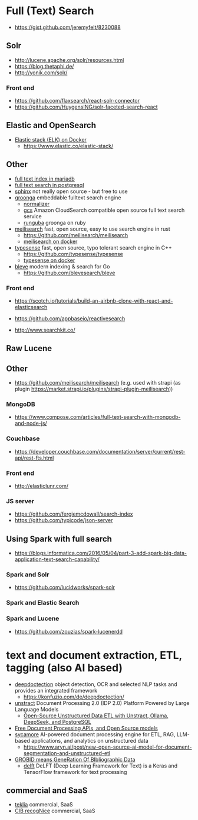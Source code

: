 # Full (Text) Search

* https://gist.github.com/jeremyfelt/8230088

## Solr

* http://lucene.apache.org/solr/resources.html
* https://blog.thetaphi.de/
* http://yonik.com/solr/

### Front end

* https://github.com/flaxsearch/react-solr-connector
* https://github.com/HuygensING/solr-faceted-search-react

## Elastic and OpenSearch

* [Elastic stack (ELK) on Docker](https://github.com/deviantony/docker-elk)
  + https://www.elastic.co/elastic-stack/

## Other

* [full text index in mariadb](https://mariadb.com/kb/en/full-text-index-overview/)
* [full text search in postgresql](https://www.postgresql.org/docs/current/textsearch.html)
* [sphinx](https://sphinxsearch.com/) not really open source - but free to use
* [groonga](https://github.com/groonga/groonga) embeddable fulltext search engine
  + [normalizer](https://groonga.org/docs/reference/normalizers.html)
  + [gcs](https://github.com/groonga/gcs)  Amazon CloudSearch compatible open source full text search service
  + [runguba](https://ranguba.org/) groonga on ruby
* [meilisearch](https://www.meilisearch.com/)
  fast, open source, easy to use search engine in rust
  + https://github.com/meilisearch/meilisearch
  + [meilisearch on docker](https://hub.docker.com/r/meilisearch/meilisearch/)
* [typesense](https://typesense.org/)
  fast, open source, typo tolerant search engine in C++
  + https://github.com/typesense/typesense
  + [typesense on docker](https://hub.docker.com/r/typesense/typesense)
* [bleve](https://blevesearch.com/)
  modern indexing & search for Go
  + https://github.com/blevesearch/bleve


### Front end

* https://scotch.io/tutorials/build-an-airbnb-clone-with-react-and-elasticsearch

* https://github.com/appbaseio/reactivesearch
* http://www.searchkit.co/


## Raw Lucene

## Other

* https://github.com/meilisearch/meilisearch (e.g. used with strapi (as plugin https://market.strapi.io/plugins/strapi-plugin-meilisearch))

### MongoDB

* https://www.compose.com/articles/full-text-search-with-mongodb-and-node-js/

### Couchbase

* https://developer.couchbase.com/documentation/server/current/rest-api/rest-fts.html

### Front end

* http://elasticlunr.com/

### JS server

* https://github.com/fergiemcdowall/search-index
* https://github.com/typicode/json-server

## Using Spark with full search

* https://blogs.informatica.com/2016/05/04/part-3-add-spark-big-data-application-text-search-capability/

### Spark and Solr

* https://github.com/lucidworks/spark-solr

### Spark and Elastic Search


### Spark and Lucene

* https://github.com/zouzias/spark-lucenerdd

# text and document extraction, ETL, tagging (also AI based)

* [deepdoctection](https://github.com/deepdoctection/deepdoctection) object detection, OCR and selected NLP tasks and provides an integrated framework
  + https://konfuzio.com/de/deepdoctection/
* [unstract](https://github.com/Zipstack/unstract) Document Processing 2.0 (IDP 2.0) Platform Powered by Large Language Models
  + [Open-Source Unstructured Data ETL with Unstract, Ollama, DeepSeek, and PostgreSQL](https://unstract.com/blog/open-source-document-data-extraction-with-unstract-deepseek/)
* [Free Document Processing APIs, and Open Source models](https://www.edenai.co/post/top-free-document-processing-apis-and-open-source-models)
* [sycamore](https://github.com/aryn-ai/sycamore) AI-powered document processing engine for ETL, RAG, LLM-based applications, and analytics on unstructured data
  + https://www.aryn.ai/post/new-open-source-ai-model-for-document-segmentation-and-unstructured-etl
* [GROBID means GeneRation Of BIbliographic Data](https://github.com/kermitt2/grobid)
  + [delft](https://github.com/kermitt2/delft) DeLFT (Deep Learning Framework for Text) is a Keras and TensorFlow framework for text processing

## commercial and SaaS

* [teklia](https://teklia.com/) commercial, SaaS
* [CIB recogNice](https://www.cib.de/en/recognice/) commercial, SaaS
